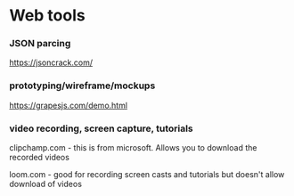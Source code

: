 # Web tools

### JSON parcing

https://jsoncrack.com/

### prototyping/wireframe/mockups

https://grapesjs.com/demo.html

### video recording, screen capture, tutorials

clipchamp.com - this is from microsoft. Allows you to download the recorded videos

loom.com - good for recording screen casts and tutorials but doesn't allow download of videos
